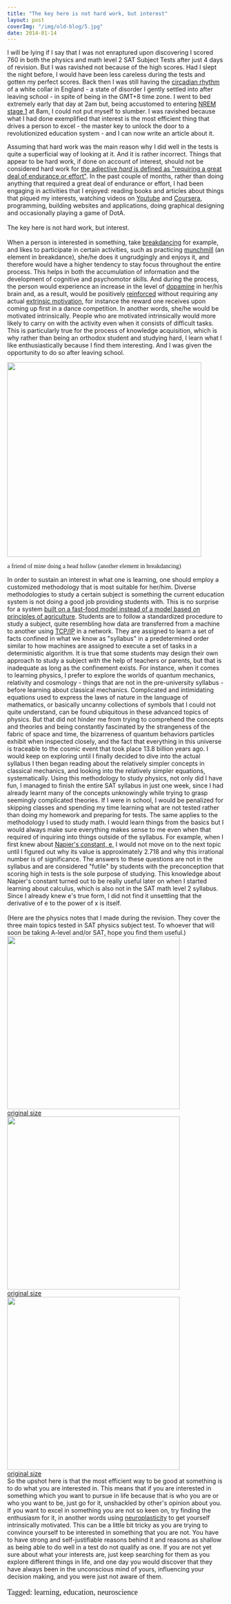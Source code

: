 ```yaml
---
title: "The key here is not hard work, but interest"
layout: post
coverImg: "/img/old-blog/5.jpg"
date: 2014-01-14
---
```


I will be lying if I say that I was not enraptured upon discovering I scored 760 in both the physics and math level 2 SAT Subject Tests after just 4 days of revision. But I was ravished not because of the high scores. Had I slept the night before, I would have been less careless during the tests and gotten my perfect scores. Back then I was still having the <a href="http://en.wikipedia.org/wiki/Circadian_rhythm">circadian rhythm</a> of a white collar in England - a state of disorder I gently settled into after leaving school - in spite of being in the GMT+8 time zone. I went to bed extremely early that day at 2am but, being accustomed to entering <a href="http://en.wikipedia.org/wiki/Non-rapid_eye_movement_sleep">NREM stage 1</a> at 8am, I could not put myself to slumber. I was ravished because what I had done exemplified that interest is the most efficient thing that drives a person to excel - the master key to unlock the door to a revolutionized education system - and I can now write an article about it.

Assuming that hard work was the main reason why I did well in the tests is quite a superficial way of looking at it. And it is rather incorrect. Things that appear to be hard work, if done on account of interest, should not be considered hard work for <a href="http://www.oxforddictionaries.com/definition/english/hard">the adjective <i>hard</i> is defined as "requiring a great deal of endurance or effort"</a>. In the past couple of months, rather than doing anything that required a great deal of endurance or effort, I had been engaging in activities that I enjoyed: reading books and articles about things that piqued my interests, watching videos on <a href="http://www.youtube.com/user/Vsauce">Youtube</a> and <a href="https://www.coursera.org/user/i/24ad8a3d1fabbb2e293c9f5203f9dd2f">Coursera</a>, programming, building websites and applications, doing graphical designing and occasionally playing a game of DotA.
<br><br>
The key here is not hard work, but interest.
<br><br>
When a person is interested in something, take <a href="http://en.wikipedia.org/wiki/B-boying">breakdancing</a> for example, and likes to participate in certain activities, such as practicing <a href="http://youtu.be/iHQ5p37dLYo">munchmill</a> (an element in breakdance), she/he does it ungrudgingly and enjoys it, and therefore would have a higher tendency to stay focus throughout the entire process. This helps in both the accumulation of information and the development of cognitive and psychomotor skills. And during the process, the person would experience an increase in the level of <a href="en.wikipedia.org/wiki/Dopamine">dopamine</a> in her/his brain and, as a result, would be positively <a href="http://en.wikipedia.org/wiki/Reinforcement">reinforced</a> without requiring any actual <a href="http://en.wikipedia.org/wiki/Motivation#Intrinsic_and_extrinsic_motivation">extrinsic motivation</a>, for instance the reward one receives upon coming up first in a dance competition. In another words, she/he would be motivated intrinsically. People who are motivated intrinsically would more likely to carry on with the activity even when it consists of difficult tasks. This is particularly true for the process of knowledge acquisition, which is why rather than being an orthodox student and studying hard, I learn what I like enthusiastically because I find them interesting. And I was given the opportunity to do so after leaving school.

<div class="picture in"><img style="width:450px" src="/img/old-blog/jason.jpg">
<br><p style="font-size:14px; font-family:Times">a friend of mine doing a head hollow (another element in breakdancing)</p>
</div>
In order to sustain an interest in what one is learning, one should employ a customized methodology that is most suitable for her/him. Diverse methodologies to study a certain subject is something the current education system is not doing a good job providing students with. This is no surprise for a system <a href="http://www.ted.com/talks/sir_ken_robinson_bring_on_the_revolution.html">built on a fast-food model instead of a model based on principles of agriculture</a>. Students are to follow a standardized procedure to study a subject, quite resembling how data are transferred from a machine to another using <a href="http://en.wikipedia.org/wiki/TCP/IP">TCP/IP</a> in a network. They are assigned to learn a set of facts confined in what we know as "syllabus" in a predetermined order similar to how machines are assigned to execute a set of tasks in a deterministic algorithm. It is true that some students may design their own approach to study a subject with the help of teachers or parents, but that is inadequate as long as the confinement exists. For instance, when it comes to learning physics, I prefer to explore the worlds of quantum mechanics, relativity and cosmology - things that are not in the pre-university syllabus - before learning about classical mechanics. Complicated and intimidating equations used to express the laws of nature in the language of mathematics, or basically uncanny collections of symbols that I could not quite understand, can be found ubiquitous in these advanced topics of physics. But that did not hinder me from trying to comprehend the concepts and theories and being constantly fascinated by the strangeness of the fabric of space and time, the bizarreness of quantum behaviors particles exhibit when inspected closely, and the fact that everything in this universe is traceable to the cosmic event that took place 13.8 billion years ago. I would keep on exploring until I finally decided to dive into the actual syllabus I then began reading about the relatively simpler concepts in classical mechanics, and looking into the relatively simpler equations, systematically. Using this methodology to study physics, not only did I have fun, I managed to finish the entire SAT syllabus in just one week, since I had already learnt many of the concepts unknowingly while trying to grasp seemingly complicated theories. If I were in school, I would be penalized for skipping classes and spending my time learning what are not tested rather than doing my homework and preparing for tests. The same applies to the methodology I used to study math. I would learn things from the basics but I would always make sure everything makes sense to me even when that required of inquiring into things outside of the syllabus. For example, when I first knew about <a href="http://en.wikipedia.org/wiki/E_(mathematical_constant)">Napier's constant, e,</a> I would not move on to the next topic until I figured out why its value is approximately 2.718 and why this irrational number is of significance. The answers to these questions are not in the syllabus and are considered "futile" by students with the preconception that scoring high in tests is the sole purpose of studying. This knowledge about Napier's constant turned out to be really useful later on when I started learning about calculus, which is also not in the SAT math level 2 syllabus. Since I already knew e's true form, I did not find it unsettling that the derivative of e to the power of x is itself.
<br><br>
(Here are the physics notes that I made during the revision. They cover the three main topics tested in SAT physics subject test. To whoever that will soon be taking A-level and/or SAT, hope you find them useful.)

<div class="picture in"><img style="width:400px" src="/img/old-blog/physics1small.jpg">
<br><a href="/img/old-blog/physics1.jpg">original size</a>
</div>

<div class="picture in"><img style="width:400px" src="/img/old-blog/physics2small.jpg">
<br><a href="/img/old-blog/physics2.jpg">original size</a>
</div>

<div class="picture in"><img style="width:400px" src="/img/old-blog/physics3small.jpg">
<br><a href="/img/old-blog/physics3.jpg">original size</a>
</div>
So the upshot here is that the most efficient way to be good at something is to do what you are interested in. This means that if you are interested in something which you want to pursue in life because that is who you are or who you want to be, just go for it, unshackled by other's opinion about you. If you want to excel in something you are not so keen on, try finding the enthusiasm for it, in another words using <a href="">neuroplasticity</a> to get yourself intrinsically motivated. This can be a little bit tricky as you are trying to convince yourself to be interested in something that you are not. You have to have strong and self-justifiable reasons behind it and reasons as shallow as being able to do well in a test do not qualify as one. If you are not yet sure about what your interests are, just keep searching for them as you explore different things in life, and one day you would discover that they have always been in the unconscious mind of yours, influencing your decision making, and you were just not aware of them.

<br>

<p style="font-size:18px; font-family: 'Times New Roman';">
Tagged: learning, education, neuroscience</p>
